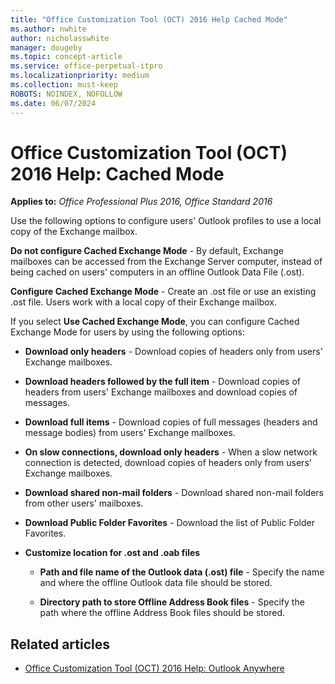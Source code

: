 ```yaml
---
title: "Office Customization Tool (OCT) 2016 Help Cached Mode"
ms.author: nwhite
author: nicholasswhite
manager: dougeby
ms.topic: concept-article
ms.service: office-perpetual-itpro
ms.localizationpriority: medium
ms.collection: must-keep
ROBOTS: NOINDEX, NOFOLLOW
ms.date: 06/07/2024
---
```


# Office Customization Tool (OCT) 2016 Help: Cached Mode

**Applies to:** *Office Professional Plus 2016, Office Standard 2016*

Use the following options to configure users' Outlook profiles to use a local copy of the Exchange mailbox.
  
 **Do not configure Cached Exchange Mode** - By default, Exchange mailboxes can be accessed from the Exchange Server computer, instead of being cached on users' computers in an offline Outlook Data File (.ost).
  
 **Configure Cached Exchange Mode** - Create an .ost file or use an existing .ost file. Users work with a local copy of their Exchange mailbox.
  
If you select **Use Cached Exchange Mode**, you can configure Cached Exchange Mode for users by using the following options:
  
- **Download only headers** - Download copies of headers only from users' Exchange mailboxes.
  
- **Download headers followed by the full item** - Download copies of headers from users' Exchange mailboxes and download copies of messages.
  
- **Download full items** - Download copies of full messages (headers and message bodies) from users' Exchange mailboxes.
  
- **On slow connections, download only headers** - When a slow network connection is detected, download copies of headers only from users' Exchange mailboxes.
  
- **Download shared non-mail folders** - Download shared non-mail folders from other users' mailboxes.
  
- **Download Public Folder Favorites** - Download the list of Public Folder Favorites.
  
- **Customize location for .ost and .oab files**
  
  - **Path and file name of the Outlook data (.ost) file** - Specify the name and where the offline Outlook data file should be stored.
  
  - **Directory path to store Offline Address Book files** - Specify the path where the offline Address Book files should be stored.
  
## Related articles

- [Office Customization Tool (OCT) 2016 Help: Outlook Anywhere](oct-2016-help-outlook-anywhere.md)